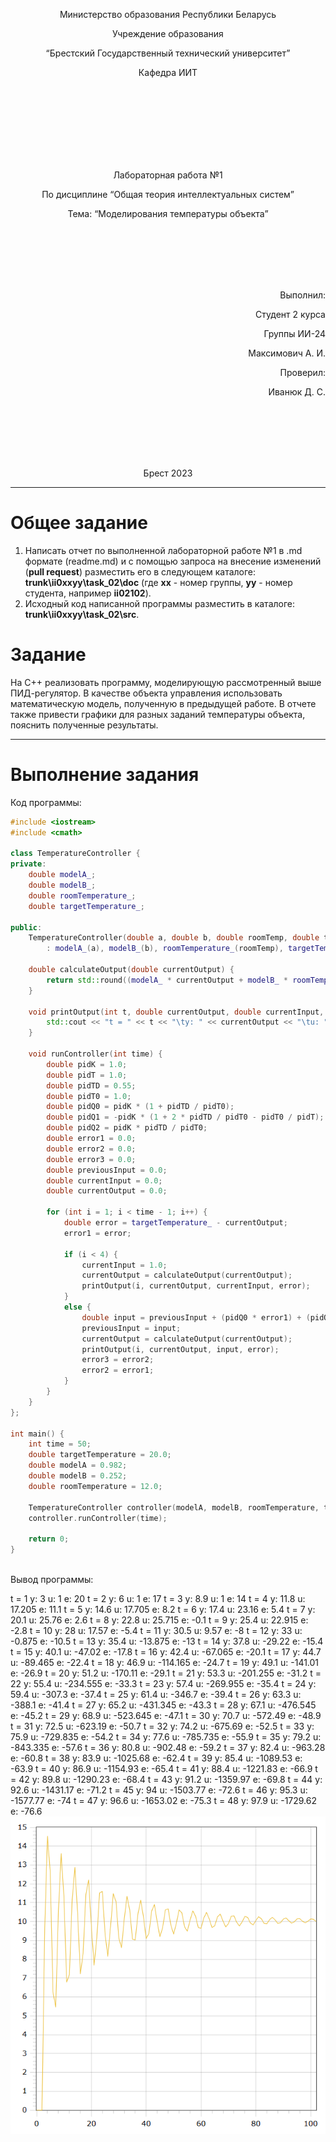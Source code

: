 <p align="center"> Министерство образования Республики Беларусь</p>
<p align="center">Учреждение образования</p>
<p align="center">“Брестский Государственный технический университет”</p>
<p align="center">Кафедра ИИТ</p>
<br><br><br><br><br><br><br>
<p align="center">Лабораторная работа №1</p>
<p align="center">По дисциплине “Общая теория интеллектуальных систем”</p>
<p align="center">Тема: “Моделирования температуры объекта”</p>
<br><br><br><br><br>
<p align="right">Выполнил:</p>
<p align="right">Студент 2 курса</p>
<p align="right">Группы ИИ-24</p>
<p align="right">Максимович А. И.</p>
<p align="right">Проверил:</p>
<p align="right">Иванюк Д. С.</p>
<br><br><br><br><br>
<p align="center">Брест 2023</p>

---

# Общее задание #
1. Написать отчет по выполненной лабораторной работе №1 в .md формате (readme.md) и с помощью запроса на внесение изменений (**pull request**) разместить его в следующем каталоге: **trunk\ii0xxyy\task_02\doc** (где **xx** - номер группы, **yy** - номер студента, например **ii02102**).
2. Исходный код написанной программы разместить в каталоге: **trunk\ii0xxyy\task_02\src**.

# Задание #
На C++ реализовать программу, моделирующую рассмотренный выше ПИД-регулятор.  В качестве объекта управления использовать математическую модель, полученную в предыдущей работе.
В отчете также привести графики для разных заданий температуры объекта, пояснить полученные результаты.

---

# Выполнение задания #

Код программы:
```C++
#include <iostream>
#include <cmath>

class TemperatureController {
private:
    double modelA_;
    double modelB_;
    double roomTemperature_;
    double targetTemperature_;

public:
    TemperatureController(double a, double b, double roomTemp, double targetTemp)
        : modelA_(a), modelB_(b), roomTemperature_(roomTemp), targetTemperature_(targetTemp) {}

    double calculateOutput(double currentOutput) {
        return std::round((modelA_ * currentOutput + modelB_ * roomTemperature_) * 10) / 10;
    }

    void printOutput(int t, double currentOutput, double currentInput, double error) {
        std::cout << "t = " << t << "\ty: " << currentOutput << "\tu: " << currentInput << "\te: " << error << std::endl;
    }

    void runController(int time) {
        double pidK = 1.0;
        double pidT = 1.0;
        double pidTD = 0.55;
        double pidT0 = 1.0;
        double pidQ0 = pidK * (1 + pidTD / pidT0);
        double pidQ1 = -pidK * (1 + 2 * pidTD / pidT0 - pidT0 / pidT);
        double pidQ2 = pidK * pidTD / pidT0;
        double error1 = 0.0;
        double error2 = 0.0;
        double error3 = 0.0;
        double previousInput = 0.0;
        double currentInput = 0.0;
        double currentOutput = 0.0;

        for (int i = 1; i < time - 1; i++) {
            double error = targetTemperature_ - currentOutput;
            error1 = error;

            if (i < 4) {
                currentInput = 1.0;
                currentOutput = calculateOutput(currentOutput);
                printOutput(i, currentOutput, currentInput, error);
            }
            else {
                double input = previousInput + (pidQ0 * error1) + (pidQ1 * error2) + (pidQ2 * error3);
                previousInput = input;
                currentOutput = calculateOutput(currentOutput);
                printOutput(i, currentOutput, input, error);
                error3 = error2;
                error2 = error1;
            }
        }
    }
};

int main() {
    int time = 50;
    double targetTemperature = 20.0;
    double modelA = 0.982;
    double modelB = 0.252;
    double roomTemperature = 12.0;

    TemperatureController controller(modelA, modelB, roomTemperature, targetTemperature);
    controller.runController(time);

    return 0;
}



```     

Вывод программы:

t = 1	y: 3	u: 1	e: 20
t = 2	y: 6	u: 1	e: 17
t = 3	y: 8.9	u: 1	e: 14
t = 4	y: 11.8	u: 17.205	e: 11.1
t = 5	y: 14.6	u: 17.705	e: 8.2
t = 6	y: 17.4	u: 23.16	e: 5.4
t = 7	y: 20.1	u: 25.76	e: 2.6
t = 8	y: 22.8	u: 25.715	e: -0.1
t = 9	y: 25.4	u: 22.915	e: -2.8
t = 10	y: 28	u: 17.57	e: -5.4
t = 11	y: 30.5	u: 9.57	e: -8
t = 12	y: 33	u: -0.875	e: -10.5
t = 13	y: 35.4	u: -13.875	e: -13
t = 14	y: 37.8	u: -29.22	e: -15.4
t = 15	y: 40.1	u: -47.02	e: -17.8
t = 16	y: 42.4	u: -67.065	e: -20.1
t = 17	y: 44.7	u: -89.465	e: -22.4
t = 18	y: 46.9	u: -114.165	e: -24.7
t = 19	y: 49.1	u: -141.01	e: -26.9
t = 20	y: 51.2	u: -170.11	e: -29.1
t = 21	y: 53.3	u: -201.255	e: -31.2
t = 22	y: 55.4	u: -234.555	e: -33.3
t = 23	y: 57.4	u: -269.955	e: -35.4
t = 24	y: 59.4	u: -307.3	e: -37.4
t = 25	y: 61.4	u: -346.7	e: -39.4
t = 26	y: 63.3	u: -388.1	e: -41.4
t = 27	y: 65.2	u: -431.345	e: -43.3
t = 28	y: 67.1	u: -476.545	e: -45.2
t = 29	y: 68.9	u: -523.645	e: -47.1
t = 30	y: 70.7	u: -572.49	e: -48.9
t = 31	y: 72.5	u: -623.19	e: -50.7
t = 32	y: 74.2	u: -675.69	e: -52.5
t = 33	y: 75.9	u: -729.835	e: -54.2
t = 34	y: 77.6	u: -785.735	e: -55.9
t = 35	y: 79.2	u: -843.335	e: -57.6
t = 36	y: 80.8	u: -902.48	e: -59.2
t = 37	y: 82.4	u: -963.28	e: -60.8
t = 38	y: 83.9	u: -1025.68	e: -62.4
t = 39	y: 85.4	u: -1089.53	e: -63.9
t = 40	y: 86.9	u: -1154.93	e: -65.4
t = 41	y: 88.4	u: -1221.83	e: -66.9
t = 42	y: 89.8	u: -1290.23	e: -68.4
t = 43	y: 91.2	u: -1359.97	e: -69.8
t = 44	y: 92.6	u: -1431.17	e: -71.2
t = 45	y: 94	u: -1503.77	e: -72.6
t = 46	y: 95.3	u: -1577.77	e: -74
t = 47	y: 96.6	u: -1653.02	e: -75.3
t = 48	y: 97.9	u: -1729.62	e: -76.6
![График моделей с w = 10:](graph.png)
